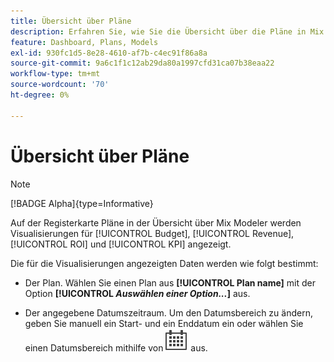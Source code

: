 ```yaml
---
title: Übersicht über Pläne
description: Erfahren Sie, wie Sie die Übersicht über die Pläne in Mix Modeler verwenden.
feature: Dashboard, Plans, Models
exl-id: 930fc1d5-8e28-4610-af7b-c4ec91f86a8a
source-git-commit: 9a6c1f1c12ab29da80a1997cfd31ca07b38eaa22
workflow-type: tm+mt
source-wordcount: '70'
ht-degree: 0%

---
```


# Übersicht über Pläne

>[!NOTE]
>
>[!BADGE Alpha]{type=Informative}


Auf der Registerkarte Pläne in der Übersicht über Mix Modeler werden Visualisierungen für [!UICONTROL Budget], [!UICONTROL Revenue], [!UICONTROL ROI] und [!UICONTROL KPI] angezeigt.

Die für die Visualisierungen angezeigten Daten werden wie folgt bestimmt:

* Der Plan. Wählen Sie einen Plan aus **[!UICONTROL Plan name]** mit der Option **[!UICONTROL _Auswählen einer Option..._]** aus.

* Der angegebene Datumszeitraum. Um den Datumsbereich zu ändern, geben Sie manuell ein Start- und ein Enddatum ein oder wählen Sie einen Datumsbereich mithilfe von ![Kalender](/help/assets/icons/Calendar.svg) aus.



